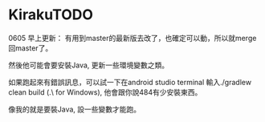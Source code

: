 # KirakuTODO
0605 早上更新：
有用到master的最新版去改了，也確定可以動，所以就merge回master了。

然後他可能會要安裝Java, 更新一些環境變數之類。

如果跑起來有錯誤訊息，可以試一下在android studio terminal 輸入./gradlew clean build (.\ for Windows), 他會跟你說484有少安裝東西。

像我的就是要裝Java, 設一些變數才能跑。
